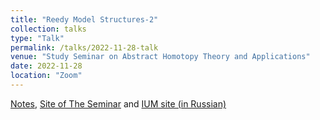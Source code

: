 ```yaml
---
title: "Reedy Model Structures-2"
collection: talks
type: "Talk"
permalink: /talks/2022-11-28-talk
venue: "Study Seminar on Abstract Homotopy Theory and Applications"
date: 2022-11-28
location: "Zoom"
---
```


[Notes](https://magisterlud.github.io/files/The%20Hirschhorn%20Lemma%20and%20Reedy%20model%20structure.pdf), [Site of The Seminar](https://sites.google.com/view/homotopy-basics-seminar) and [IUM site (in Russian)](https://ium.mccme.ru/f22/f22-kaledin.html)
